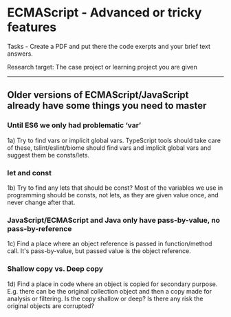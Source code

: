 # ECMAScript - Advanced or tricky features

Tasks - Create a PDF and put there the code exerpts and your brief text answers.

Research target: The case project or learning project you are given

<!-- ---------------------------------------------------------------------- -->
<hr />

## Older versions of ECMAScript/JavaScript already have some things you need to master

### Until ES6 we only had problematic ‘var’

1a) Try to find vars or implicit global vars. TypeScript tools should take care of these,
tslint/eslint/biome should find vars and implicit global vars and suggest them be consts/lets. 

### let and const

1b) Try to find any lets that should be const? Most of the variables we use in programming should be consts, not lets,
as they are given value once, and never change after that.

### JavaScript/ECMAScript and Java only have pass-by-value, no pass-by-reference

1c) Find a place where an object reference is passed in function/method call. It's pass-by-value, but passed value is the object reference.

### Shallow copy vs. Deep copy

1d) Find a place in code where an object is copied for secondary purpose. E.g. there can be the original collection object and then a copy made for analysis or filtering. Is the copy shallow or deep? Is there any risk the original objects are corrupted?  
